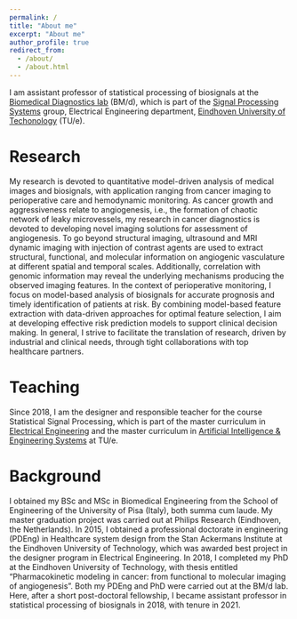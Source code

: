 ```yaml
---
permalink: /
title: "About me"
excerpt: "About me"
author_profile: true
redirect_from:
  - /about/
  - /about.html
---
```

I am assistant professor of statistical processing of biosignals at the <a href="https://www.tue.nl/en/research/research-groups/signal-processing-systems/biomedical-diagnostics-lab" target="_blank"> Biomedical Diagnostics lab</a> (BM/d), which is part of the <a href="https://www.tue.nl/en/research/research-groups/signal-processing-systems" target="_blank"> Signal Processing Systems</a> group, Electrical Engineering department, <a href="https://www.tue.nl/en/" target="_blank">Eindhoven University of Techonology</a> (TU/e).

Research
======
My research is devoted to quantitative model-driven analysis of medical images and biosignals,  with application ranging from cancer imaging to perioperative care and hemodynamic monitoring. As cancer growth and aggressiveness relate to angiogenesis, i.e., the formation of chaotic network of leaky microvessels, my research in cancer diagnostics is devoted to developing novel imaging solutions for assessment of angiogenesis. To go beyond structural imaging, ultrasound and MRI dynamic imaging with injection of contrast agents are used to extract structural, functional, and molecular information on angiogenic vasculature at different spatial and temporal scales. Additionally, correlation with genomic information may reveal the underlying mechanisms producing the observed imaging features. In the context of perioperative monitoring, I focus on model-based analysis of biosignals for accurate prognosis and timely identification of patients at risk. By combining model-based feature extraction with data-driven approaches for optimal feature selection, I aim at developing effective risk prediction models to support clinical decision making. In general, I strive to facilitate the translation of research, driven by industrial and clinical needs, through tight collaborations with top healthcare partners.

Teaching
======
Since 2018, I am the designer and responsible teacher for the course Statistical Signal Processing, which is part of the master curriculum in <a href="https://studiegids.tue.nl/opleidingen/graduate-school/masters-programs/electrical-engineering" target="_blank"> Electrical Engineering</a> and the master curriculum in <a href="https://studiegids.tue.nl/opleidingen/graduate-school/masters-programs/artificial-intelligence-engineering-systems" target="_blank"> Artificial Intelligence & Engineering Systems</a> at TU/e.

Background
======
I obtained my BSc and  MSc in Biomedical Engineering from the School of Engineering of the University of Pisa (Italy), both summa cum laude. My master graduation project was carried out at Philips Research (Eindhoven, the Netherlands). In 2015, I obtained a professional doctorate in engineering (PDEng) in Healthcare system design from the Stan Ackermans Institute at the Eindhoven University of Technology, which was awarded best project in the designer program in Electrical Engineering. In 2018, I completed my PhD at the Eindhoven University of Technology, with thesis entitled “Pharmacokinetic modeling in cancer: from functional to molecular imaging of angiogenesis”. Both my PDEng and PhD were carried out at the BM/d lab. Here, after a short post-doctoral fellowship, I became assistant professor in statistical processing of biosignals in 2018, with tenure in 2021.

<!-- Getting started
======
1. Register a GitHub account if you don't have one and confirm your e-mail (required!)
1. Fork [this repository](https://github.com/academicpages/academicpages.github.io) by clicking the "fork" button in the top right.
1. Go to the repository's settings (rightmost item in the tabs that start with "Code", should be below "Unwatch"). Rename the repository "[your GitHub username].github.io", which will also be your website's URL.
1. Set site-wide configuration and create content & metadata (see below -- also see [this set of diffs](http://archive.is/3TPas) showing what files were changed to set up [an example site](https://getorg-testacct.github.io) for a user with the username "getorg-testacct")
1. Upload any files (like PDFs, .zip files, etc.) to the files/ directory. They will appear at https://[your GitHub username].github.io/files/example.pdf.  
1. Check status by going to the repository settings, in the "GitHub pages" section

Site-wide configuration
------
The main configuration file for the site is in the base directory in [_config.yml](https://github.com/academicpages/academicpages.github.io/blob/master/_config.yml), which defines the content in the sidebars and other site-wide features. You will need to replace the default variables with ones about yourself and your site's github repository. The configuration file for the top menu is in [_data/navigation.yml](https://github.com/academicpages/academicpages.github.io/blob/master/_data/navigation.yml). For example, if you don't have a portfolio or blog posts, you can remove those items from that navigation.yml file to remove them from the header.

Create content & metadata
------
For site content, there is one markdown file for each type of content, which are stored in directories like _publications, _talks, _posts, _teaching, or _pages. For example, each talk is a markdown file in the [_talks directory](https://github.com/academicpages/academicpages.github.io/tree/master/_talks). At the top of each markdown file is structured data in YAML about the talk, which the theme will parse to do lots of cool stuff. The same structured data about a talk is used to generate the list of talks on the [Talks page](https://academicpages.github.io/talks), each [individual page](https://academicpages.github.io/talks/2012-03-01-talk-1) for specific talks, the talks section for the [CV page](https://academicpages.github.io/cv), and the [map of places you've given a talk](https://academicpages.github.io/talkmap.html) (if you run this [python file](https://github.com/academicpages/academicpages.github.io/blob/master/talkmap.py) or [Jupyter notebook](https://github.com/academicpages/academicpages.github.io/blob/master/talkmap.ipynb), which creates the HTML for the map based on the contents of the _talks directory).

**Markdown generator**

I have also created [a set of Jupyter notebooks](https://github.com/academicpages/academicpages.github.io/tree/master/markdown_generator
) that converts a CSV containing structured data about talks or presentations into individual markdown files that will be properly formatted for the academicpages template. The sample CSVs in that directory are the ones I used to create my own personal website at stuartgeiger.com. My usual workflow is that I keep a spreadsheet of my publications and talks, then run the code in these notebooks to generate the markdown files, then commit and push them to the GitHub repository.

How to edit your site's GitHub repository
------
Many people use a git client to create files on their local computer and then push them to GitHub's servers. If you are not familiar with git, you can directly edit these configuration and markdown files directly in the github.com interface. Navigate to a file (like [this one](https://github.com/academicpages/academicpages.github.io/blob/master/_talks/2012-03-01-talk-1.md) and click the pencil icon in the top right of the content preview (to the right of the "Raw | Blame | History" buttons). You can delete a file by clicking the trashcan icon to the right of the pencil icon. You can also create new files or upload files by navigating to a directory and clicking the "Create new file" or "Upload files" buttons.

Example: editing a markdown file for a talk
![Editing a markdown file for a talk](/images/editing-talk.png)

For more info
------
More info about configuring academicpages can be found in [the guide](https://academicpages.github.io/markdown/). The [guides for the Minimal Mistakes theme](https://mmistakes.github.io/minimal-mistakes/docs/configuration/) (which this theme was forked from) might also be helpful. -->
